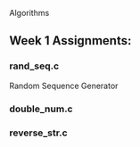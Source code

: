 Algorithms

## Week 1 Assignments:
### rand_seq.c
Random Sequence Generator
### double_num.c
### reverse_str.c